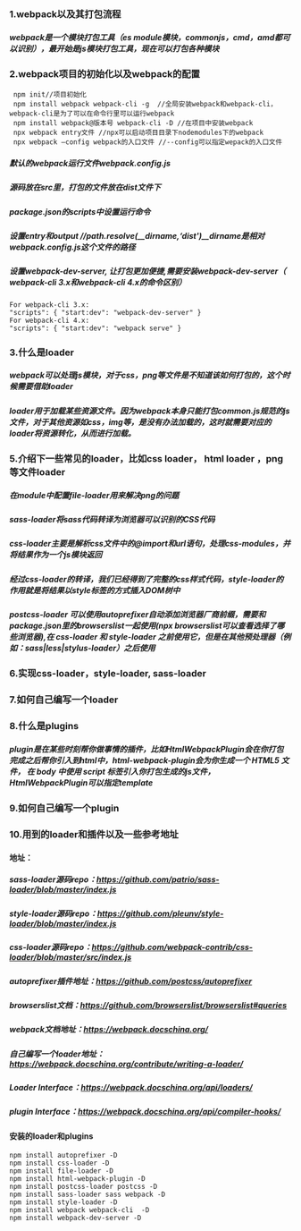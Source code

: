 ### 1.webpack以及其打包流程
  ##### webpack是一个模块打包工具（es module模块，commonjs，cmd，amd都可以识别），最开始是js模块打包工具，现在可以打包各种模块

### 2.webpack项目的初始化以及webpack的配置
```
 npm init//项目初始化
 npm install webpack webpack-cli -g  //全局安装webpack和webpack-cli，webpack-cli是为了可以在命令行里可以运行webpack
 npm install webpack@版本号 webpack-cli -D //在项目中安装webpack
 npx webpack entry文件 //npx可以启动项目目录下nodemodules下的webpack
 npx webpack —config webpack的入口文件 //--config可以指定wepack的入口文件
```
 ##### 默认的webpack运行文件webpack.config.js
 ##### 源码放在src里，打包的文件放在dist文件下
 ##### package.json的scripts中设置运行命令
 ##### 设置entry和output //path.resolve(__dirname,‘dist')__dirname是相对webpack.config.js这个文件的路径
 ##### 设置webpack-dev-server, 让打包更加便捷,需要安装webpack-dev-server（ webpack-cli 3.x和webpack-cli 4.x的命令区别）
 ```
 For webpack-cli 3.x:
"scripts": { "start:dev": "webpack-dev-server" }
 For webpack-cli 4.x:
"scripts": { "start:dev": "webpack serve" }
 ```

### 3.什么是loader
##### webpack可以处理js模块，对于css，png等文件是不知道该如何打包的，这个时候需要借助loader
##### loader用于加载某些资源文件。因为webpack本身只能打包common.js规范的js文件，对于其他资源如css，img等，是没有办法加载的，这时就需要对应的loader将资源转化，从而进行加载。


### 5.介绍下一些常见的loader，比如css loader， html loader ，png等文件loader
##### 在module中配置file-loader用来解决png的问题
##### sass-loader将sass代码转译为浏览器可以识别的CSS代码
##### css-loader主要是解析css文件中的@import和url语句，处理css-modules，并将结果作为一个js模块返回
##### 经过css-loader的转译，我们已经得到了完整的css样式代码，style-loader的作用就是将结果以style标签的方式插入DOM树中
##### postcss-loader 可以使用autoprefixer自动添加浏览器厂商前缀，需要和package.json里的browserslist一起使用(npx browserslist可以查看选择了哪些浏览器),在 css-loader 和 style-loader 之前使用它，但是在其他预处理器（例如：sass|less|stylus-loader）之后使用

### 6.实现css-loader，style-loader, sass-loader
### 7.如何自己编写一个loader
### 8.什么是plugins
 ##### plugin是在某些时刻帮你做事情的插件，比如HtmlWebpackPlugin会在你打包完成之后帮你引入到html中，html-webpack-plugin会为你生成一个 HTML5 文件， 在 body 中使用 script 标签引入你打包生成的js文件，HtmlWebpackPlugin可以指定template
### 9.如何自己编写一个plugin
### 10.用到的loader和插件以及一些参考地址
#### 地址：
 ##### sass-loader源码repo：https://github.com/patrio/sass-loader/blob/master/index.js
 ##### style-loader源码repo：https://github.com/pleunv/style-loader/blob/master/index.js
 ##### css-loader源码repo：https://github.com/webpack-contrib/css-loader/blob/master/src/index.js
 ##### autoprefixer插件地址：https://github.com/postcss/autoprefixer
 ##### browserslist文档：https://github.com/browserslist/browserslist#queries
 ##### webpack文档地址：https://webpack.docschina.org/
 ##### 自己编写一个loader地址：https://webpack.docschina.org/contribute/writing-a-loader/
 ##### Loader Interface：https://webpack.docschina.org/api/loaders/
 ##### plugin Interface：https://webpack.docschina.org/api/compiler-hooks/

#### 安装的loader和plugins
```
npm install autoprefixer -D
npm install css-loader -D
npm install file-loader -D
npm install html-webpack-plugin -D
npm install postcss-loader postcss -D
npm install sass-loader sass webpack -D
npm install style-loader -D
npm install webpack webpack-cli  -D
npm install webpack-dev-server -D
```
